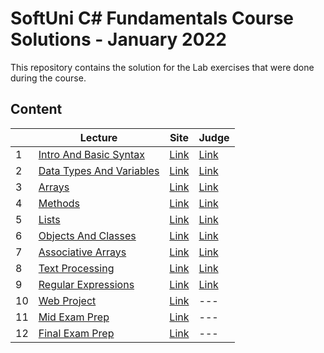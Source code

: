 # SoftUni C# Fundamentals Course Solutions - January 2022

This repository contains the solution for the Lab exercises that were done during the course.

## Content

|   | Lecture                   | Site | Judge |
|---|---------------------------|------|-------|
| 1  | [Intro And Basic Syntax](./solutions/01.IntroAndBasicSyntax) | [Link](https://softuni.bg/trainings/3606/programming-fundamentals-with-csharp-january-2022#lesson-36198) | [Link](https://judge.softuni.org/Contests/1188/Basic-Syntax-Conditional-Statements-and-Loops-Lab) |
| 2  | [Data Types And Variables](./solutions/02.DataTypesAndVariables) | [Link](https://softuni.bg/trainings/3606/programming-fundamentals-with-csharp-january-2022#lesson-36201) | [Link](https://judge.softuni.org/Contests/1192/Data-Types-and-Variables-Lab) |
| 3  | [Arrays](./solutions/03.Arrays) | [Link](https://softuni.bg/trainings/3606/programming-fundamentals-with-csharp-january-2022#lesson-36204) | [Link](https://judge.softuni.org/Contests/1202/Arrays-Lab) |
| 4  | [Methods](./solutions/04.Methods) | [Link](https://softuni.bg/trainings/3606/programming-fundamentals-with-csharp-january-2022#lesson-36207) | [Link](https://judge.softuni.org/Contests/1208/Methods-Lab) |
| 5  | [Lists](./solutions/05.Lists) | [Link](https://softuni.bg/trainings/3606/programming-fundamentals-with-csharp-january-2022#lesson-36210) | [Link](https://judge.softuni.org/Contests/1210/Lists-Lab) |
| 6  | [Objects And Classes](./solutions/06.ObjectsAndClasses) | [Link](https://softuni.bg/trainings/3606/programming-fundamentals-with-csharp-january-2022#lesson-36214) | [Link](https://judge.softuni.org/Contests/1214/Objects-and-Classes-Lab) |
| 7  | [Associative Arrays](./solutions/07.AssociativeArrays) | [Link](https://softuni.bg/trainings/3606/programming-fundamentals-with-csharp-january-2022#lesson-36217) | [Link](https://judge.softuni.org/Contests/1212/Associative-Arrays-Lab) |
| 8  | [Text Processing](./solutions/08.TextProcessing) | [Link](https://softuni.bg/trainings/3606/programming-fundamentals-with-csharp-january-2022#lesson-36220) | [Link](https://judge.softuni.org/Contests/1216/Text-Processing-Lab) |
| 9  | [Regular Expressions](./solutions/09.RegularExpressions) | [Link](https://softuni.bg/trainings/3606/programming-fundamentals-with-csharp-january-2022#lesson-36223) | [Link](https://judge.softuni.org/Contests/1667/Regular-Expressions-Lab) |
| 10 | [Web Project](./solutions/10.WebProject) | [Link](https://softuni.bg/trainings/3606/programming-fundamentals-with-csharp-january-2022#lesson-36229) | --- |
| 11 | [Mid Exam Prep](./solutions/11.MidExamPrep) | [Link](https://softuni.bg/trainings/3606/programming-fundamentals-with-csharp-january-2022#lesson-36212) | --- |
| 12 | [Final Exam Prep](./solutions/12.FinalExamPrep) | [Link](https://softuni.bg/trainings/3606/programming-fundamentals-with-csharp-january-2022#lesson-36227) | --- |
